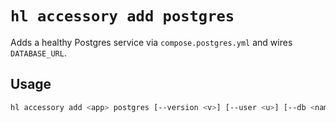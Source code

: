 # `hl accessory add postgres`

Adds a healthy Postgres service via `compose.postgres.yml` and wires `DATABASE_URL`.

## Usage
```bash
hl accessory add <app> postgres [--version <v>] [--user <u>] [--db <name>] [--password <p>]
```
